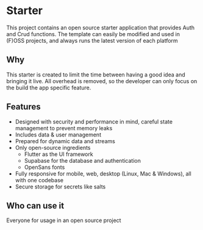 # Starter
This project contains an open source starter application that provides Auth and Crud functions. The template can easily be modified and used in (F)OSS projects, and always runs the latest version of each platform

## Why
This starter is created to limit the time between having a good idea and bringing it live. All overhead is removed, so the developer can only focus on the build the app specific feature.

## Features
- Designed with security and performance in mind, careful state management to prevent memory leaks
- Includes data & user management
- Prepared for dynamic data and streams
- Only open-source ingredients
  - Flutter as the UI framework
  - Supabase for the database and authentication
  - OpenSans fonts
- Fully responsive for mobile, web, desktop (Linux, Mac & Windows), all with one codebase
- Secure storage for secrets like salts

## Who can use it
Everyone for usage in an open source project